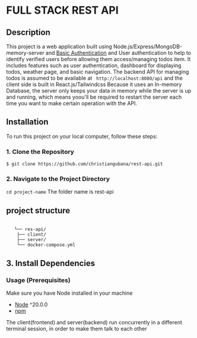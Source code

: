 # FULL STACK REST API

## Description
This project is a web application built using Node.js/Express/MongoDB-memory-server and [Basic Authentication](https://en.wikipedia.org/wiki/Basic_access_authentication) and User authentication to help to identify verified users before allowing them access/managing todos item. It includes features such as user authentication, dashboard for displaying todos, weather page, and basic navigation. The backend API for managing todos is assumed to be available at ``` http://localhost:8080/api``` and the client side is built in React.js/Tailwindcss
Because it uses an In-memory Database, the server only keeps your data in memory while the server is up and running, which means
yoou'll be required to restart the server each time you want to make certain operation with the API.


## Installation

To run this project on your local computer, follow these steps:

### 1. Clone the Repository

```terminal
$ git clone https://github.com/christiangubana/rest-api.git
```

### 2. Navigate to the Project Directory

```cd project-name``` 
The folder name is rest-api


## project structure

```terminal
   
   └── res-api/       
    ├── client/
    ├── server/
    └── docker-compose.yml
```

## 3. Install Dependencies

### Usage (Prerequisites)

Make sure you have Node installed in your machine

- [Node](https://nodejs.org/en/download/current) ^20.0.0
- [npm](https://nodejs.org/en/download/package-manager/)

The client(frontend) and server(backend) run concurrently in a different terminal session, in order to make them talk to each other
